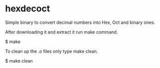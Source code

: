 # hexdecoct
Simple binary to convert decimal numbers into Hex, Oct and binary ones.

After downloading it and extract it run make command.

$ make

To clean up the .o files only type make clean.

$ make clean
